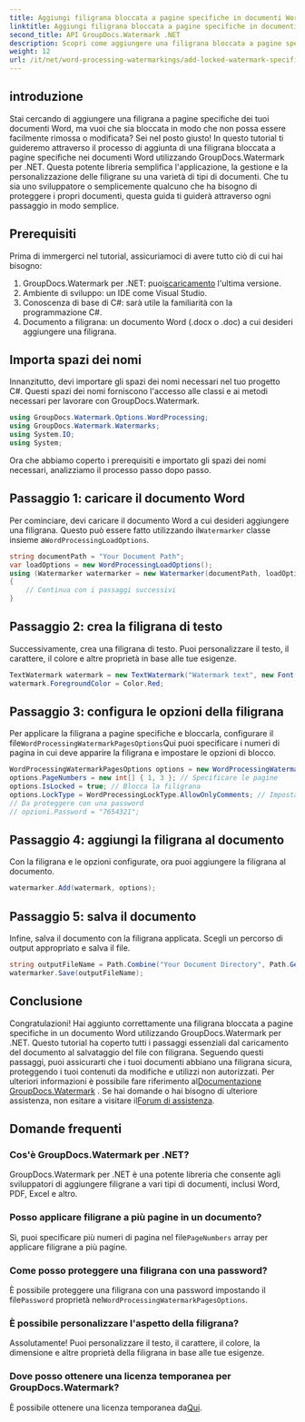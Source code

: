```yaml
---
title: Aggiungi filigrana bloccata a pagine specifiche in documenti Word
linktitle: Aggiungi filigrana bloccata a pagine specifiche in documenti Word
second_title: API GroupDocs.Watermark .NET
description: Scopri come aggiungere una filigrana bloccata a pagine specifiche nei documenti Word utilizzando GroupDocs.Watermark per .NET con la nostra semplice guida passo passo.
weight: 12
url: /it/net/word-processing-watermarkings/add-locked-watermark-specific-pages-word-docs/
---
```

## introduzione
Stai cercando di aggiungere una filigrana a pagine specifiche dei tuoi documenti Word, ma vuoi che sia bloccata in modo che non possa essere facilmente rimossa o modificata? Sei nel posto giusto! In questo tutorial ti guideremo attraverso il processo di aggiunta di una filigrana bloccata a pagine specifiche nei documenti Word utilizzando GroupDocs.Watermark per .NET. Questa potente libreria semplifica l'applicazione, la gestione e la personalizzazione delle filigrane su una varietà di tipi di documenti. Che tu sia uno sviluppatore o semplicemente qualcuno che ha bisogno di proteggere i propri documenti, questa guida ti guiderà attraverso ogni passaggio in modo semplice.
## Prerequisiti
Prima di immergerci nel tutorial, assicuriamoci di avere tutto ciò di cui hai bisogno:
1.  GroupDocs.Watermark per .NET: puoi[scaricamento](https://releases.groupdocs.com/Watermark/net/) l'ultima versione.
2. Ambiente di sviluppo: un IDE come Visual Studio.
3. Conoscenza di base di C#: sarà utile la familiarità con la programmazione C#.
4. Documento a filigrana: un documento Word (.docx o .doc) a cui desideri aggiungere una filigrana.
## Importa spazi dei nomi
Innanzitutto, devi importare gli spazi dei nomi necessari nel tuo progetto C#. Questi spazi dei nomi forniscono l'accesso alle classi e ai metodi necessari per lavorare con GroupDocs.Watermark.
```csharp
using GroupDocs.Watermark.Options.WordProcessing;
using GroupDocs.Watermark.Watermarks;
using System.IO;
using System;
```
Ora che abbiamo coperto i prerequisiti e importato gli spazi dei nomi necessari, analizziamo il processo passo dopo passo.
## Passaggio 1: caricare il documento Word
 Per cominciare, devi caricare il documento Word a cui desideri aggiungere una filigrana. Questo può essere fatto utilizzando il`Watermarker` classe insieme a`WordProcessingLoadOptions`.
```csharp
string documentPath = "Your Document Path";
var loadOptions = new WordProcessingLoadOptions();
using (Watermarker watermarker = new Watermarker(documentPath, loadOptions))
{
    // Continua con i passaggi successivi
}
```
## Passaggio 2: crea la filigrana di testo
Successivamente, crea una filigrana di testo. Puoi personalizzare il testo, il carattere, il colore e altre proprietà in base alle tue esigenze.
```csharp
TextWatermark watermark = new TextWatermark("Watermark text", new Font("Arial", 19));
watermark.ForegroundColor = Color.Red;
```
## Passaggio 3: configura le opzioni della filigrana
 Per applicare la filigrana a pagine specifiche e bloccarla, configurare il file`WordProcessingWatermarkPagesOptions`Qui puoi specificare i numeri di pagina in cui deve apparire la filigrana e impostare le opzioni di blocco.
```csharp
WordProcessingWatermarkPagesOptions options = new WordProcessingWatermarkPagesOptions();
options.PageNumbers = new int[] { 1, 3 }; // Specificare le pagine
options.IsLocked = true; // Blocca la filigrana
options.LockType = WordProcessingLockType.AllowOnlyComments; // Imposta il tipo di blocco
// Da proteggere con una password
// opzioni.Password = "7654321";
```
## Passaggio 4: aggiungi la filigrana al documento
Con la filigrana e le opzioni configurate, ora puoi aggiungere la filigrana al documento.
```csharp
watermarker.Add(watermark, options);
```
## Passaggio 5: salva il documento
Infine, salva il documento con la filigrana applicata. Scegli un percorso di output appropriato e salva il file.
```csharp
string outputFileName = Path.Combine("Your Document Directory", Path.GetFileName(documentPath));
watermarker.Save(outputFileName);
```
## Conclusione
Congratulazioni! Hai aggiunto correttamente una filigrana bloccata a pagine specifiche in un documento Word utilizzando GroupDocs.Watermark per .NET. Questo tutorial ha coperto tutti i passaggi essenziali dal caricamento del documento al salvataggio del file con filigrana. Seguendo questi passaggi, puoi assicurarti che i tuoi documenti abbiano una filigrana sicura, proteggendo i tuoi contenuti da modifiche e utilizzi non autorizzati.
 Per ulteriori informazioni è possibile fare riferimento al[Documentazione GroupDocs.Watermark](https://tutorials.groupdocs.com/Watermark/net/) . Se hai domande o hai bisogno di ulteriore assistenza, non esitare a visitare il[Forum di assistenza](https://forum.groupdocs.com/c/watermark/19).
## Domande frequenti
### Cos'è GroupDocs.Watermark per .NET?
GroupDocs.Watermark per .NET è una potente libreria che consente agli sviluppatori di aggiungere filigrane a vari tipi di documenti, inclusi Word, PDF, Excel e altro.
### Posso applicare filigrane a più pagine in un documento?
 Sì, puoi specificare più numeri di pagina nel file`PageNumbers` array per applicare filigrane a più pagine.
### Come posso proteggere una filigrana con una password?
 È possibile proteggere una filigrana con una password impostando il file`Password` proprietà nel`WordProcessingWatermarkPagesOptions`.
### È possibile personalizzare l'aspetto della filigrana?
Assolutamente! Puoi personalizzare il testo, il carattere, il colore, la dimensione e altre proprietà della filigrana in base alle tue esigenze.
### Dove posso ottenere una licenza temporanea per GroupDocs.Watermark?
 È possibile ottenere una licenza temporanea da[Qui](https://purchase.groupdocs.com/temporary-license/).